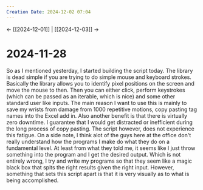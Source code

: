 ```yaml
---
Creation Date: 2024-12-02 07:04
---
```


<- [[2024-12-01]] | [[2024-12-03]]  ->

# 2024-11-28
So as I mentioned yesterday, I started building the script today. The library is dead simple if you are trying to do simple mouse and keyboard strokes. Basically the library allows you to identify pixel positions on the screen and move the mouse to then. Then you can either click, perform keystrokes (which can be passed as an iterable, which is nice) and some other standard user like inputs. The main reason I want to use this is mainly to save my wrists from damage from 1000 repetitive motions, copy pasting tag names into the Excel add in. Also another benefit is that there is virtually zero downtime. I guarantee that I would get distracted or inefficient during the long process of copy pasting. The script however, does not experience this fatigue. On a side note, I think alot of the guys here at the office don't really understand how the programs I make do what they do on a fundamental level. At least from what they told me, it seems like I just throw something into the program and I get the desired output. Which is not entirely wrong, I try and write my programs so that they seem like a magic black box that spits the right results given the right input. However, something that sets this script apart is that it is very visually as to what is being accomplished. 